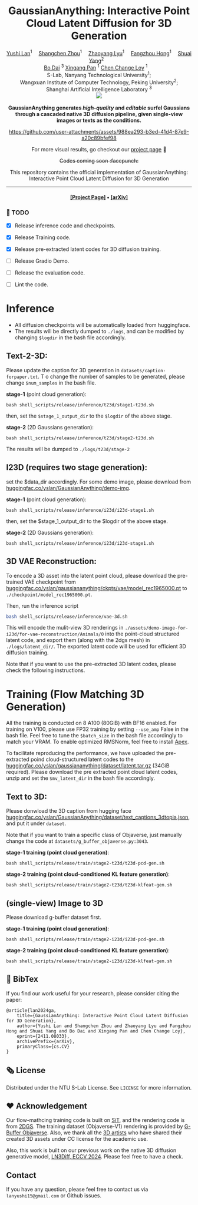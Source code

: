 <div align="center">

<h1>
GaussianAnything: Interactive Point Cloud Latent Diffusion for 3D Generation
</h1>

<div>
    <a href='https://nirvanalan.github.io/' target='_blank'>Yushi Lan</a><sup>1</sup>&emsp;
    <a href='https://shangchenzhou.com/' target='_blank'>Shangchen Zhou</a><sup>1</sup>&emsp;
    <a href='https://zhaoyanglyu.github.io/' target='_blank'>Zhaoyang Lyu</a><sup>1</sup>&emsp;
    <a href='https://hongfz16.github.io' target='_blank'>Fangzhou Hong</a><sup>1</sup>&emsp;
    <a href='https://williamyang1991.github.io/' target='_blank'>Shuai Yang</a><sup>2</sup>&emsp;
    <br>
    <a href='https://daibo.info/' target='_blank'>Bo Dai</a>
    <sup>3</sup>
    <a href='https://xingangpan.github.io/' target='_blank'>Xingang Pan</a>
    <sup>1</sup>
    <a href='https://www.mmlab-ntu.com/person/ccloy/' target='_blank'>Chen Change Loy</a>
    <sup>1</sup> &emsp;
</div>
<div>
    S-Lab, Nanyang Technological University<sup>1</sup>;
    <!-- &emsp; -->
    <br>
    Wangxuan Institute of Computer Technology, Peking University<sup>2</sup>;
    <br>
    <!-- &emsp; -->
    Shanghai Artificial Intelligence Laboratory <sup>3</sup>
    <!-- <br>
     <sup>*</sup>corresponding author -->
</div>

<div>
<a href="https://hits.seeyoufarm.com"><img src="https://hits.seeyoufarm.com/api/count/incr/badge.svg?url=https%3A%2F%2Fgithub.com%2FNIRVANALAN%2FGaussianAnything&count_bg=%2379C83D&title_bg=%23555555&icon=&icon_color=%23E7E7E7&title=hits&edge_flat=false"/></a>
</div>
<br>
<!-- <h4> -->
<strong>
GaussianAnything generates <i>high-quality</i> and <i>editable</i> surfel Gaussians through a cascaded native 3D diffusion pipeline, given single-view images or texts as the conditions.
</strong>

<!-- <table>
<tr></tr>
<tr>
    <td>
        <img src="assets/t23d/dit-l2/the-eiffel-tower.gif">
    </td>
    <td>
        <img src="assets/t23d/dit-l2/stone-waterfall-with-wooden-shed.gif">
    </td>
    <td>
        <img src="assets/t23d/dit-l2/a-plate-of-sushi.gif">
    </td>
    <td>
        <img src="assets/t23d/dit-l2/wooden-chest-with-golden-trim.gif">
    </td>
    <td>
        <img src="assets/t23d/dit-l2/a-blue-plastic-chair.gif">
    </td>
</tr>


<tr>
    <td align='center' width='20%'>The eiffel tower.</td>
    <td align='center' width='20%'>A stone waterfall with wooden shed.</td>
    <td align='center' width='20%'>A plate of sushi</td>
    <td align='center' width='20%'>A wooden chest with golden trim</td>
    <td align='center' width='20%'>A blue plastic chair.</td>
</tr>
<tr></tr>
</table> -->


https://github.com/user-attachments/assets/988ea293-b3ed-41d4-87e9-a20c89bfef98



<!-- <br> -->

For more visual results, go checkout our <a href="https://nirvanalan.github.io/projects/GA/" target="_blank">project page</a> :page_with_curl:

<strike>
Codes coming soon :facepunch:
</strike>

This repository contains the official implementation of GaussianAnything: Interactive Point Cloud Latent Diffusion for 3D Generation

</div>

---

<h4 align="center">
  <a href="https://nirvanalan.github.io/projects/GA/" target='_blank'>[Project Page]</a>
  •
  <a href="https://arxiv.org/abs/2411.08033" target='_blank'>[arXiv]</a>
  <!-- •
  <a href="https://huggingface.co/spaces/yslan/LN3Diff_I23D" target='_blank'>[Gradio Demo]</a> 
</h4>


## Abstract

<p> While 3D content generation has advanced significantly, existing methods still face challenges with
            input formats, latent space design, and output representations. This paper introduces a novel 3D
            generation framework that addresses these challenges, offering scalable, high-quality 3D generation
            with an interactive <i>Point Cloud-structured Latent</i> space. Our framework employs a
            Variational Autoencoder (VAE) with multi-view posed RGB-D(epth)-N(ormal) renderings as input, using
            a unique latent space design that preserves 3D shape information, and incorporates a cascaded latent
            diffusion model for improved shape-texture disentanglement. The proposed method, GaussianAnything,
            supports multi-modal conditional 3D generation, allowing for point cloud, caption, and
            single/multi-view image inputs. Notably, the newly proposed latent space naturally enables
            geometry-texture disentanglement, thus allowing 3D-aware editing. Experimental results demonstrate
            the effectiveness of our approach on multiple datasets, outperforming existing methods in both text-
            and image-conditioned 3D generation.</p>

<img class="summary-img" src="https://nirvanalan.github.io/projects/GA/static/images/ga-teaser.jpg" style="width:100%;">


## :mega: Updates

[24/Nov/2024] Inference code and checkpoint release.
[13/Nov/2024] Initial release.


<!-- ### Demo
<img src="./assets/huggingface-screenshot.png"
            alt="Demo screenshot."/>
Check out our online demo on [Gradio space](https://huggingface.co/spaces/yslan/LN3Diff_I23D). To run the demo locally, simply follow the installation instructions below, and afterwards call 

```bash 
bash shell_scripts/final_release/inference/gradio_sample_obajverse_i23d_dit.sh
``` -->


### :dromedary_camel: TODO

- [x] Release inference code and checkpoints.
- [x] Release Training code.
- [x] Release pre-extracted latent codes for 3D diffusion training.
- [ ] Release Gradio Demo.
- [ ] Release the evaluation code.
- [ ] Lint the code.


# Inference

* All diffusion checkpoints will be automatically loaded from huggingface.
* The results will be directly dumped to ```./logs```, and can be modified by changing ```$logdir``` in the bash file accordingly.

<!-- To load the checkpoint automatically: please replace ```/mnt/sfs-common/yslan/open-source``` with ```yslan/GaussianAnything/ckpts/checkpoints```. -->



## Text-2-3D:

Please update the caption for 3D generation in ```datasets/caption-forpaper.txt```. T o change the number of samples to be generated, please change ```$num_samples``` in the bash file.

**stage-1** (point cloud generation):
```
bash shell_scripts/release/inference/t23d/stage1-t23d.sh
```
then, set the ```$stage_1_output_dir``` to the ```$logdir``` of the above stage.

**stage-2** (2D Gaussians generation): 
```
bash shell_scripts/release/inference/t23d/stage2-t23d.sh
```

The results will be dumped to ```./logs/t23d/stage-2```

## I23D (requires two stage generation):

set the $data_dir accordingly. For some demo image, please download from [huggingfac.co/yslan/GaussianAnything/demo-img](https://huggingface.co/yslan/GaussianAnything/tree/main/demo-img).

**stage-1** (point cloud generation):
```
bash shell_scripts/release/inference/i23d/i23d-stage1.sh
```

then, set the $stage_1_output_dir to the $logdir of the above stage.

**stage-2** (2D Gaussians generation): 
```
bash shell_scripts/release/inference/i23d/i23d-stage1.sh
```

## 3D VAE Reconstruction:

To encode a 3D asset into the latent point cloud, please download the pre-trained VAE checkpoint from [huggingfac.co/yslan/gaussiananything/ckpts/vae/model_rec1965000.pt](https://huggingface.co/yslan/GaussianAnything/blob/main/ckpts/vae/model_rec1965000.pt) to ```./checkpoint/model_rec1965000.pt```.

Then, run the inference script

```bash 
bash shell_scripts/release/inference/vae-3d.sh
```

This will encode the mulit-view 3D renderings in ```./assets/demo-image-for-i23d/for-vae-reconstruction/Animals/0``` into the point-cloud structured latent code, and export them (along with the 2dgs mesh) in ```./logs/latent_dir/```. The exported latent code will be used for efficient 3D diffusion training. 

Note that if you want to use the pre-extracted 3D latent codes, please check the following instructions.



# Training (Flow Matching 3D Generation)
All the training is conducted on 8 A100 (80GiB) with BF16 enabled. For training on V100, please use FP32 training by setting ```--use_amp``` False in the bash file. Feel free to tune the ```$batch_size``` in the bash file accordingly to match your VRAM.
To enable optimized RMSNorm, feel free to install [Apex](https://github.com/NVIDIA/apex?tab=readme-ov-file#linux).


To facilitate reproducing the performance, we have uploaded the pre-extracted poind cloud-structured latent codes to the [huggingfac.co/yslan/gaussiananything/dataset/latent.tar.gz](https://huggingface.co/yslan/GaussianAnything/blob/main/dataset/latent.tar.gz) (34GiB required). Please download the pre extracted point cloud latent codes, unzip and set the ```$mv_latent_dir``` in the bash file accordingly.


## Text to 3D:
Please donwload the 3D caption from hugging face [huggingfac.co/yslan/GaussianAnything/dataset/text_captions_3dtopia.json](https://huggingface.co/yslan/GaussianAnything/blob/main/dataset/text_captions_3dtopia.json), and put it under ```dataset```.


Note that if you want to train a specific class of Objaverse, just manually change the code at ```datasets/g_buffer_objaverse.py:3043```.

**stage-1 training (point cloud generation)**:

```
bash shell_scripts/release/train/stage2-t23d/t23d-pcd-gen.sh
```

**stage-2 training (point cloud-conditioned KL feature generation)**:

```
bash shell_scripts/release/train/stage2-t23d/t23d-klfeat-gen.sh
```

## (single-view) Image to 3D
Please download g-buffer dataset first.

**stage-1 training (point cloud generation)**:

```
bash shell_scripts/release/train/stage2-i23d/i23d-pcd-gen.sh
```

**stage-2 training (point cloud-conditioned KL feature generation)**:

```
bash shell_scripts/release/train/stage2-i23d/i23d-klfeat-gen.sh
```


## :handshake: BibTex
If you find our work useful for your research, please consider citing the paper:
```
@article{lan2024ga,
    title={GaussianAnything: Interactive Point Cloud Latent Diffusion for 3D Generation}, 
    author={Yushi Lan and Shangchen Zhou and Zhaoyang Lyu and Fangzhou Hong and Shuai Yang and Bo Dai and Xingang Pan and Chen Change Loy},
    eprint={2411.08033},
    archivePrefix={arXiv},
    primaryClass={cs.CV}
}
```


## :newspaper_roll:  License

Distributed under the NTU S-Lab License. See `LICENSE` for more information.

## :heart:  Acknowledgement

Our flow-mathcing training code is built on [SiT](https://github.com/willisma/SiT), and the rendering code is from [2DGS](https://github.com/hbb1/2d-gaussian-splatting). The training dataset (Objaverse-V1) rendering is provided by [G-Buffer Objaverse](https://aigc3d.github.io/gobjaverse/). Also, we thank all the [3D artists](https://poly.pizza/u/jeremy) who have shared their created 3D assets under CC license for the academic use.

Also, this work is built on our previous work on the native 3D diffusion generative model, [LN3Diff, ECCV 2024](https://github.com/NIRVANALAN/LN3Diff?tab=readme-ov-file). Please feel free to have a check.


## Contact

If you have any question, please feel free to contact us via `lanyushi15@gmail.com` or Github issues.
